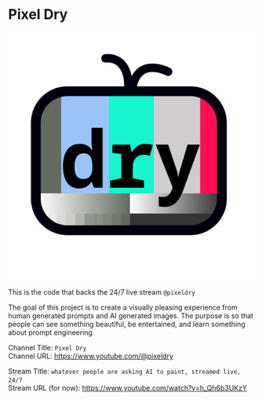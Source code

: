 Pixel Dry
=======================
![PixelDry Logo](raw_frames/channels4_profile.jpg)  

This is the code that backs the 24/7 live stream `@pixeldry`

The goal of this project is to create a visually pleasing experience from human
generated prompts and AI generated images. The purpose is so that people can see
something beautiful, be entertained, and learn something about prompt
engineering

Channel Title: `Pixel Dry`  
Channel URL: https://www.youtube.com/@pixeldry

Stream Title: `whatever people are asking AI to paint, streamed live, 24/7`  
Stream URL (for now): https://www.youtube.com/watch?v=h_Qh6b3UKzY

